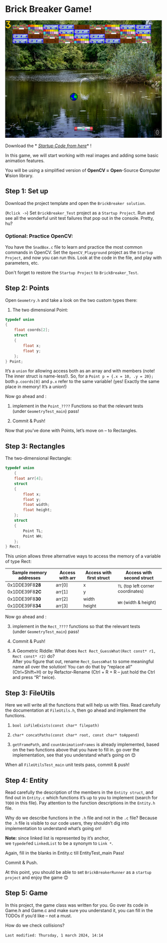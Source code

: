 Brick Breaker Game!
===================

![img.png](img.png)

Download the *
*[Startup Code from here](https://codallehmoodle.online/pluginfile.php/585/mod_page/content/8/BrickBreaker.zip)** !

In this game, we will start working with real images and adding some basic animation features.

You will be using a simplified version of **OpenCV =** **Open**-Source **C**omputer **V**ision library.

Step 1: Set up
--------------

Download the project template and open the `BrickBreaker solution`.

(`Rclick ->`) Set `BrickBreaker_Test` project as a `Startup Project`. Run and see all the wonderful unit test failures
that pop out in the console. Pretty, hu?

### Optional: Practice OpenCV:
You have the `SnadBox.c` file to learn and practice the most common commands in OpenCV.
Set the `OpenCV_Playground` project as the `Startup Project`, and now you can run this.
Look at the code in the file, and play with parameters, etc.

Don't forget to restore the `Startup Project` to `BrickBreaker_Test`.

Step 2: Points
--------------

Open `Geometry.h` and take a look on the two custom types there:

1. The two dimensional Point:

```c
typedef union
{
    float coords[2];
    struct
    {
        float x;
        float y;
    };
} Point;
```

It’s a `union` for allowing access both as an array and with members (note! The inner struct is name-less!). So, for
a `Point p = {.x = 10, .y = 20};` both `p.coords[0]` and `p.x` refer to the same variable! (yes! Exactly the same place
in memory! It’s a union!)

Now go ahead and :

1. implement in the `Point_????` Functions so that the relevant tests  
   (under `GeometryTest_main`) pass!

2. Commit & Push!

Now that you’ve done with Points, let’s move on – to Rectangles.

Step 3: Rectangles
------------------


The two-dimensional Rectangle:

```C
typedef union
    {
    float arr[4];
    struct
    {
        float x;
        float y;
        float width;
        float height;
    };
    struct
    {
        Point TL;
        Point WH;
    };
} Rect;
```

This union allows three alternative ways to access the memory of a variable of type Rect:



<table>
   <thead>
      <tr>
         <th>Sample memory addresses</th>
         <th>Access with arr</th>
         <th>Access with first struct</th>
         <th>Access with second struct</th>
      </tr>
   </thead>
   <tbody>
      <tr>
         <td>0x1DDE39F8<strong>28</strong></td>
         <td>arr[0]</td>
         <td>x</td>
         <td rowspan=2><code>TL</code> (top left corner coordinates)</td>
      </tr>
      <tr>
         <td>0x1DDE39F8<strong>2C</strong></td>
         <td>arr[1]</td>
         <td>y</td>
      </tr>
      <tr>
         <td>0x1DDE39F8<strong>30</strong></td>
         <td>arr[2]</td>
         <td>width</td>
         <td rowspan=2><code>WH</code> (width &amp; height)</td>
      </tr>
      <tr>
         <td>0x1DDE39F8<strong>34</strong></td>
         <td>arr[3]</td>
         <td>height</td>
      </tr>
   </tbody>
</table>

Now go ahead and :

   3. implement in the `Rect_????` functions so that the relevant tests  
   (under `GeometryTest_main`) pass!

   4. Commit & Push!


2. A Geometric Riddle: What does `Rect Rect_GuessWhat(Rect const* r1, Rect const* r2)`  do?  
   After you figure that out, rename `Rect_GuessWhat` to some meaningful name all over the solution! You can do that by
   “replace all” (Ctrl+Shift+H) or by Refactor-Rename (Ctrl + R + R – just hold the Ctrl and press “R” twice).

Step 3: FileUtils
-----------------

Here we will write all the functions that will help us with files. Read carefully the documentation at `FileUtils.h`, then
go ahead and implement the functions.

1. `bool isFileExists(const char* filepath)`

2. `char* concatPaths(const char* root, const char* toAppend)`

3. `getFramePath`, and `countAnimationFrames` is already implemented, based on the two functions above that you have to fill
   in. go over the implementation, see that you understand what’s going on 😊

When all `FileUtilsTest_main` unit tests pass, commit & push!




Step 4: Entity
--------------

Read carefully the description of the members in the `Entity struct`, and find out in `Entity.c` which functions it’s up to
you to implement (search for `TODO` in this file). Pay attention to the function descriptions in the `Entity.h` file.

Why do we describe functions in the `.h` file and not in the `.c` file? Because the `.h` file is visible to our code users,
they shouldn’t dig into implementation to understand what’s going on!

**Note:** since linked list is represented by it’s anchor,  
we `typedef`ed `LinkedList` to be a synonym to `Link *`.

Again, fill in the blanks in Entity.c till EntityTest_main Pass!

Commit & Push.

At this point, you should be able to set `BrickBreakerRunner` as a `startup project` and enjoy the game 😊




Step 5: Game
------------

In this project, the game class was written for you. Go over its code in Game.h and Game.c and make sure you understand
it, you can fill in the TODOs if you’d like – not a must.

How do we check collisions?

`Last modified: Thursday, 1 march 2024, 14:14`